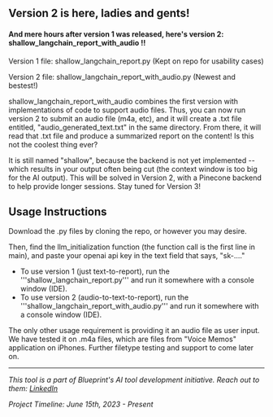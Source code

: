 ## Version 2 is here, ladies and gents!
#### And mere hours after version 1 was released, here's version 2: shallow_langchain_report_with_audio !!
Version 1 file: shallow_langchain_report.py (Kept on repo for usability cases)

Version 2 file: shallow_langchain_report_with_audio.py (Newest and bestest!)

shallow_langchain_report_with_audio combines the first version with implementations of code to support audio files. Thus, you can now run version 2 to submit an audio file (m4a, etc), and it will create a .txt file entitled, "audio_generated_text.txt" in the same directory. From there, it will read that .txt file and produce a summarized report on the content! Is this not the coolest thing ever?

It is still named "shallow", because the backend is not yet implemented -- which results in your output often being cut (the context window is too big for the AI output). This will be solved in Version 2, with a Pinecone backend to help provide longer sessions. Stay tuned for Version 3!


## Usage Instructions
Download the .py files by cloning the repo, or however you may desire.

Then, find the llm_initialization function (the function call is the first line in main), and paste your openai api key in the text field that says, "sk-...."

* To use version 1 (just text-to-report), run the '''shallow_langchain_report.py''' and run it somewhere with a console window (IDE).
* To use version 2 (audio-to-text-to-report), run the '''shallow_langchain_report_with_audio.py''' and run it somewhere with a console window (IDE).

The only other usage requirement is providing it an audio file as user input. We have tested it on .m4a files, which are files from "Voice Memos" application on iPhones. Further filetype testing and support to come later on.

---


_This tool is a part of Blueprint's AI tool development initiative. Reach out to them: <a href="https://www.linkedin.com/company/blueprint-servicedesign/" target="_blank">LinkedIn</a>_

_Project Timeline: June 15th, 2023 - Present_
